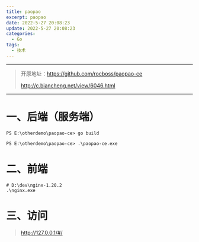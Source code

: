 ```yaml
---
title: paopao
excerpt: paopao
date: 2022-5-27 20:08:23
update: 2022-5-27 20:08:23
categories: 
  - Go
tags:
  - 技术
---
```








---

> 开原地址：https://github.com/rocboss/paopao-ce
>
> http://c.biancheng.net/view/6046.html

---



# 一、后端（服务端）

```
PS E:\otherdemo\paopao-ce> go build

PS E:\otherdemo\paopao-ce> .\paopao-ce.exe
```



# 二、前端

```
# D:\dev\nginx-1.20.2
.\nginx.exe
```



# 三、访问

> http://127.0.0.1/#/